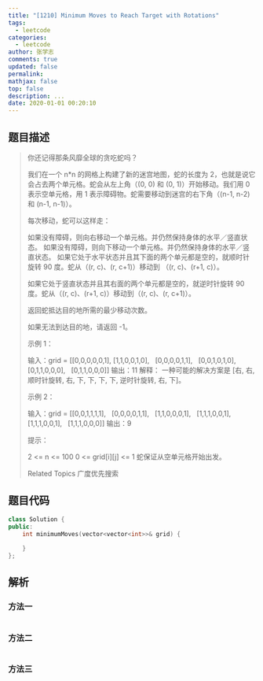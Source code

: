 ```yaml
---
title: "[1210] Minimum Moves to Reach Target with Rotations"
tags:
  - leetcode
categories:
  - leetcode
author: 张学志
comments: true
updated: false
permalink:
mathjax: false
top: false
description: ...
date: 2020-01-01 00:20:10
---
```


## 题目描述

> 你还记得那条风靡全球的贪吃蛇吗？ 
> 
> 我们在一个 n*n 的网格上构建了新的迷宫地图，蛇的长度为 2，也就是说它会占去两个单元格。蛇会从左上角（(0, 0) 和 (0, 1)）开始移动。我们用 0 表示空单元格，用 1 表示障碍物。蛇需要移动到迷宫的右下角（(n-1, n-2) 和 (n-1, n-1)）。 
> 
> 每次移动，蛇可以这样走： 
> 
> 
> 如果没有障碍，则向右移动一个单元格。并仍然保持身体的水平／竖直状态。 
> 如果没有障碍，则向下移动一个单元格。并仍然保持身体的水平／竖直状态。 
> 如果它处于水平状态并且其下面的两个单元都是空的，就顺时针旋转 90 度。蛇从（(r, c)、(r, c+1)）移动到 （(r, c)、(r+1, c)）。 
> 
> 如果它处于竖直状态并且其右面的两个单元都是空的，就逆时针旋转 90 度。蛇从（(r, c)、(r+1, c)）移动到（(r, c)、(r, c+1)）。 
> 
> 
> 
> 返回蛇抵达目的地所需的最少移动次数。 
> 
> 如果无法到达目的地，请返回 -1。 
> 
> 
> 
> 示例 1： 
> 
> 
> 
> 输入：grid = [[0,0,0,0,0,1],
> [1,1,0,0,1,0],
>                [0,0,0,0,1,1],
>                [0,0,1,0,1,0],
>                [0,1,1,0,0,0],
>                [0,1,1,0,0,0]]
> 输出：11
> 解释：
> 一种可能的解决方案是 [右, 右, 顺时针旋转, 右, 下, 下, 下, 下, 逆时针旋转, 右, 下]。
> 
> 
> 示例 2： 
> 
> 输入：grid = [[0,0,1,1,1,1],
>                [0,0,0,0,1,1],
>                [1,1,0,0,0,1],
>                [1,1,1,0,0,1],
>                [1,1,1,0,0,1],
>                [1,1,1,0,0,0]]
> 输出：9
> 
> 
> 
> 
> 提示： 
> 
> 
> 2 <= n <= 100 
> 0 <= grid[i][j] <= 1 
> 蛇保证从空单元格开始出发。 
> 
> Related Topics 广度优先搜索

## 题目代码

```cpp
class Solution {
public:
    int minimumMoves(vector<vector<int>>& grid) {
        
    }
};
```

## 解析

### 方法一

```cpp

```

### 方法二

```cpp

```

### 方法三

```cpp

```

